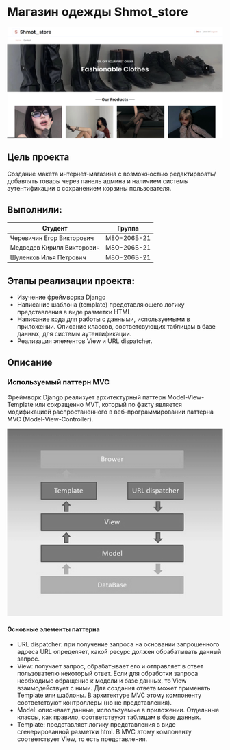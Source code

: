 Магазин одежды Shmot_store
============
![Заглавная страница сайта](https://github.com/LAshinCHE/shmot_store/blob/main/index.png)

Цель проекта
-------------
Создание макета интернет-магазина с возможностью редактирвоать/добавлять товары через панель админа и наличием системы аутентификации с сохранением корзины пользователя.

Выполнили:
-------------
| Студент                     | Группа             |
| --------------------------- |:------------------:| 
| Черевичин Егор Викторович   | М8О-206Б-21        | 
| Медведев Кирилл Викторович  |  М8О-206Б-21       | 
| Шуленков Илья Петрович      |  М8О-206Б-21       |   

Этапы реализации проекта:
-------------------------

- Изучение фреймворка Django
- Написание шаблона (template) представляющего логику представления в виде разметки HTML
- Написание кода для работы с данными, используемыми в приложении. Описание классов, соответсвующих таблицам в базе данных, для системы аутентификации.
- Реализация элементов View и URL dispatcher.

Описание
-----------

### Используемый паттерн MVC ###

Фреймворк Django реализует архитектурный паттерн Model-View-Template или сокращенно MVT, который по факту является модификацией распростаненного в веб-программировании паттерна MVC (Model-View-Controller). 

![MVC](https://github.com/LAshinCHE/shmot_store/blob/main/django_mvc.png)

#### Основные элементы паттерна ####
- URL dispatcher: при получение запроса на основании запрошенного адреса URL определяет, какой ресурс должен обрабатывать данный запрос.
- View: получает запрос, обрабатывает его и отправляет в ответ пользователю некоторый ответ. Если для обработки запроса необходимо обращение к модели и базе данных, то View взаимодействует с ними. Для создания ответа может применять Template или шаблоны. В архитектуре MVC этому компоненту соответствуют контроллеры (но не представления).
- Model: описывает данные, используемые в приложении. Отдельные классы, как правило, соответствуют таблицам в базе данных.
- Template: представляет логику представления в виде сгенерированной разметки html. В MVC этому компоненту соответствует View, то есть представления.

